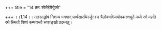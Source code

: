+++
title = "14 ततः श्वेतैर्हयैर्युक्ते"

+++
।।1.14।। ततस्तद्धोषं निशम्य भगवान् पार्थसारथिरर्जुनश्च
त्रैलोक्यविजयोपकरणभूते मध्ये रणे महति रथे स्थितौ विश्वं कम्पयन्तौ
स्वशङ्खौ प्रदध्मतुः।  
